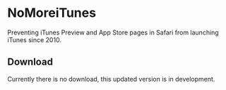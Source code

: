 # NoMoreiTunes

Preventing iTunes Preview and App Store pages in Safari from launching iTunes since 2010.

## Download

Currently there is no download, this updated version is in development.
